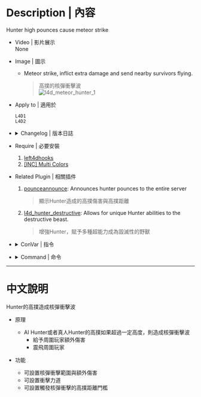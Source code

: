 # Description | 內容
Hunter high pounces cause meteor strike

* Video | 影片展示
<br/>None

* Image | 圖示
	* Meteor strike, inflict extra damage and send nearby survivors flying.
		> 高撲的核彈衝擊波
		<br/>![l4d_meteor_hunter_1](image/l4d_meteor_hunter_1.gif)

* Apply to | 適用於
	```
	L4D1
	L4D2
	```

* <details><summary>Changelog | 版本日誌</summary>

	* v1.5 (2023-3-24)
		* Remake code, convert code to latest syntax
		* Fix warnings when compiling on SourceMod 1.11.
		* Optimize code and improve performance
        * Replace Gamedata with left4dhooks
		* Add Convars

	* v1.5
		* [Original Plugin by rekcah](https://forums.alliedmods.net/showthread.php?p=2712447)
</details>

* Require | 必要安裝
	1. [left4dhooks](https://forums.alliedmods.net/showthread.php?t=321696)
	2. [[INC] Multi Colors](https://github.com/fbef0102/L4D1_2-Plugins/releases/tag/Multi-Colors)

* Related Plugin | 相關插件
	1. [pounceannounce](/pounceannounce): Announces hunter pounces to the entire server
		> 顯示Hunter造成的高撲傷害與高撲距離
	2. [l4d_hunter_destructive](https://github.com/fbef0102/Game-Private_Plugin/tree/main/Plugin_%E6%8F%92%E4%BB%B6/Hunter_Hunter/l4d_hunter_destructive): Allows for unique Hunter abilities to the destructive beast.
		> 增強Hunter，賦予多種超能力成為毀滅性的野獸

* <details><summary>ConVar | 指令</summary>

	* cfg/sourcemod/l4d_meteor_hunter.cfg
		```php
        // 0=Plugin off, 1=Plugin on.
        l4d_meteor_hunter_allow "1"

        // Damage caused by meteor strike.
        l4d_meteor_hunter_damage "15.0"

        // Hunter Pounce Distance needed to trigger meteor strike.
        l4d_meteor_hunter_distance "800"

        // Turn on the plugin in these game modes, separate by commas (no spaces). (Empty = all).
        l4d_meteor_hunter_modes ""

        // Turn off the plugin in these game modes, separate by commas (no spaces). (Empty = none).
        l4d_meteor_hunter_modes_off ""

        // Turn on the plugin in these game modes. 0=All, 1=Coop, 2=Survival, 4=Versus, 8=Scavenge. Add numbers together.
        l4d_meteor_hunter_modes_tog "0"

        // How much force is applied to the survivor (meteor strike).
        l4d_meteor_hunter_power "300"

        // Hunter meteor strike range.
        l4d_meteor_hunter_range "200"

        // Vertical force multiplier (meteor strike).
        l4d_meteor_hunter_vertical_mult "1.5"
		```
</details>

* <details><summary>Command | 命令</summary>

	None
</details>

- - - -
# 中文說明
Hunter的高撲造成核彈衝擊波

* 原理
	* AI Hunter或者真人Hunter的高撲如果超過一定高度，則造成核彈衝擊波
        * 給予周圍玩家額外傷害
        * 震飛周圍玩家

* 功能
    * 可設置核彈衝擊範圍與額外傷害
    * 可設置衝擊力道
    * 可設置觸發核彈衝擊的高撲距離門檻